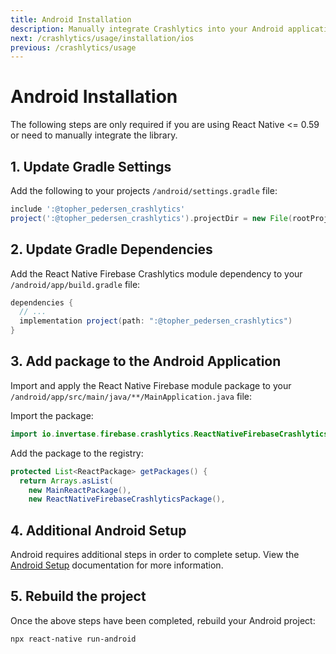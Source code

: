 ```yaml
---
title: Android Installation
description: Manually integrate Crashlytics into your Android application.
next: /crashlytics/usage/installation/ios
previous: /crashlytics/usage
---
```


# Android Installation

The following steps are only required if you are using React Native <= 0.59 or need to manually integrate the library.

## 1. Update Gradle Settings

Add the following to your projects `/android/settings.gradle` file:

```groovy
include ':@topher_pedersen_crashlytics'
project(':@topher_pedersen_crashlytics').projectDir = new File(rootProject.projectDir, './../node_modules/@topher_pedersen/crashlytics/android')
```

## 2. Update Gradle Dependencies

Add the React Native Firebase Crashlytics module dependency to your `/android/app/build.gradle` file:

```groovy
dependencies {
  // ...
  implementation project(path: ":@topher_pedersen_crashlytics")
}
```

## 3. Add package to the Android Application

Import and apply the React Native Firebase module package to your `/android/app/src/main/java/**/MainApplication.java` file:

Import the package:

```java
import io.invertase.firebase.crashlytics.ReactNativeFirebaseCrashlyticsPackage;
```

Add the package to the registry:

```java
protected List<ReactPackage> getPackages() {
  return Arrays.asList(
    new MainReactPackage(),
    new ReactNativeFirebaseCrashlyticsPackage(),
```

## 4. Additional Android Setup

Android requires additional steps in order to complete setup. View the [Android Setup](crashlytics/android-setup) documentation
for more information.

## 5. Rebuild the project

Once the above steps have been completed, rebuild your Android project:

```bash
npx react-native run-android
```
